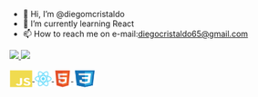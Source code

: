 - 👋 Hi, I’m @diegomcristaldo
- 🌱 I’m currently learning React
- 📫 How to reach me on e-mail:diegocristaldo65@gmail.com

<div>

  <a  href = " https://github.com/rafaballerini " >

  <img height = "180em"  src ="https://github-readme-stats.vercel.app/api?username=diegomcristaldo&show_icons=true&theme=dark&include_all_commits=true&count_private=true"/>

  <img  height = "180em"  src ="https://github-readme-stats.vercel.app/api/top-langs/?username=diegomcristaldo&layout=compact&langs_count=7&theme=dark"/>

</div>

<div style = "display: inline_block" ><br>
  <img align ="center"  alt = "Js"  height = "30"  width = "40"  src ="https://raw.githubusercontent.com/devicons/devicon/master/icons/javascript/javascript-plain.svg">
  <img  align = "center"  alt = "React"  height = "30"  largura = "40"  src ="https://raw.githubusercontent.com/devicons/devicon/master/icons/react/react-original.svg">
  <img  align = "center"  alt = "HTML"  height = "30"  largura = "40"  src ="https://raw.githubusercontent.com/devicons/devicon/master/icons/html5/html5-original.svg">
  <img  align = "center"  alt = "CSS"  height = "30"  width = "40"  src ="https://raw.githubusercontent.com/devicons/devicon/master/icons/css3/css3-original.svg">
 </div>

  <div> 
  <a href ="mailto:contatodiegocristaldo65@gmail.com "><img  src ="https://img.shields.io/badge/-Gmail-%23333?style=for-the-badge&logo=gmail&logoColor=white" target ="_blank</a>
